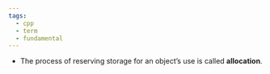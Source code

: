 ```yaml
---
tags:
  - cpp
  - term
  - fundamental
---
```

- The process of reserving storage for an object’s use is called **allocation**.